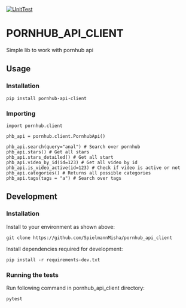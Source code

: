 [![UnitTest](https://github.com/Spielmannmisha/pornhub_api_client/actions/workflows/unit_test.yml/badge.svg)](https://github.com/Spielmannmisha/pornhub_api_client/actions/workflows/unit_test.yml)

# PORNHUB_API_CLIENT
Simple lib to work with pornhub api

## Usage

### Installation

```
pip install pornhub-api-client
```

### Importing

```
import pornhub.client

phb_api = pornhub.client.PornhubApi()

phb_api.search(query="anal") # Search over pornhub
phb_api.stars() # Get all stars
phb_api.stars_detailed() # Get all start
phb_api.video_by_id(id=123) # Get all video by id
phb_api.is_video_active(id=123) # Check if video is active or not
phb_api.categories() # Returns all possible categories
phb_api.tags(tags = "a") # Search over tags
```

## Development

### Installation

Install to your environment as shown above:

```
git clone https://github.com/SpielmannMisha/pornhub_api_client
```

Install dependencies required for development:

```
pip install -r requirements-dev.txt
```

### Running the tests

Run following command in pornhub_api_client directory:
```
pytest
```
